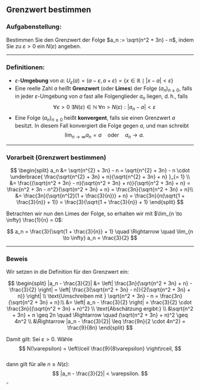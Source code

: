 ## Grenzwert bestimmen

### Aufgabenstellung:
Bestimmen Sie den Grenzwert der Folge $a_n := \sqrt{n^2 + 3n} - n$, indem Sie zu $\varepsilon > 0$ ein $N(\varepsilon)$ angeben.

---

### Definitionen:
- $\varepsilon$-**Umgebung** von $a$: $U_{\varepsilon}(a) = (a - \varepsilon, a + \varepsilon) = \{x \in \mathbb{R} \mid |x - a| < \varepsilon\}$
- Eine reelle Zahl $a$ heißt **Grenzwert** (oder **Limes**) der Folge $(a_n)_{n \geq 0}$, falls in jeder $\varepsilon$-Umgebung von $a$ fast alle Folgenglieder $a_n$ liegen, d. h., falls  
$$
\forall \varepsilon > 0 \; \exists N(\varepsilon) \in \mathbb{N} \; \forall n > N(\varepsilon) : |a_n - a| < \varepsilon
$$
- Eine Folge $(a_n)_{n \geq 0}$ heißt **konvergent**, falls sie einen Grenzwert $a$ besitzt. In diesem Fall konvergiert die Folge gegen $a$, und man schreibt  
$$
\lim_{n \to \infty} a_n = a \quad \text{oder} \quad a_n \to a.
$$

---

### Vorarbeit (Grenzwert bestimmen)

$$
\begin{split}
a_n &= \sqrt{n^{2} + 3n} - n = \sqrt{n^{2} + 3n} - n \cdot \underbrace{ \frac{\sqrt{n^{2} + 3n} + n}{\sqrt{n^{2} + 3n} + n} }_{= 1} \\
&= \frac{(\sqrt{n^2 + 3n} - n)(\sqrt{n^2 + 3n} + n)}{\sqrt{n^2 + 3n} + n}
= \frac{n^2 + 3n - n^2}{\sqrt{n^2 + 3n} + n}
= \frac{3n}{\sqrt{n^2 + 3n} + n}\\
&= \frac{3n}{\sqrt{n^{2}(1 + \frac{3}{n})} + n}
= \frac{3n}{n(\sqrt{1 + \frac{3}{n}} + 1)}
= \frac{3}{\sqrt{1 + \frac{3}{n}} + 1}
\end{split}
$$

Betrachten wir nun den Limes der Folge, so erhalten wir mit $\lim_{n \to \infty} \frac{1}{n} = 0$:

$$
a_n = \frac{3}{\sqrt{1 + \frac{3}{n}} + 1}
\quad \Rightarrow \quad
\lim_{n \to \infty} a_n = \frac{3}{2}
$$

---

### Beweis

Wir setzen in die Definition für den Grenzwert ein:

$$
\begin{split}
|a_n - \frac{3}{2}|
&= \left| \frac{3n}{\sqrt{n^2 + 3n} + n} - \frac{3}{2} \right|
= \left| \frac{3(\sqrt{n^2 + 3n} - n)}{2(\sqrt{n^2 + 3n} + n)} \right| \\
\text{Umschreiben mit } \sqrt{n^2 + 3n} - n = \frac{3n}{\sqrt{n^2 + 3n} + n}:\\
&= \left| a_n - \frac{3}{2} \right| = \frac{3}{2} \cdot \frac{3n}{(\sqrt{n^2 + 3n} + n)^2} \\
\text{Abschätzung ergibt:} \\
&\sqrt{n^2 + 3n} + n \geq 2n
\quad \Rightarrow \quad
(\sqrt{n^2 + 3n} + n)^2 \geq 4n^2 \\
&\Rightarrow |a_n - \frac{3}{2}| \leq \frac{9n}{2 \cdot 4n^2} = \frac{9}{8n}
\end{split}
$$

Damit gilt: Sei $\varepsilon > 0$. Wähle  
$$
N(\varepsilon) = \left\lceil \frac{9}{8\varepsilon} \right\rceil,
$$  
dann gilt für alle $n \geq N(\varepsilon)$:  
$$
|a_n - \frac{3}{2}| < \varepsilon.
$$
$\square$
